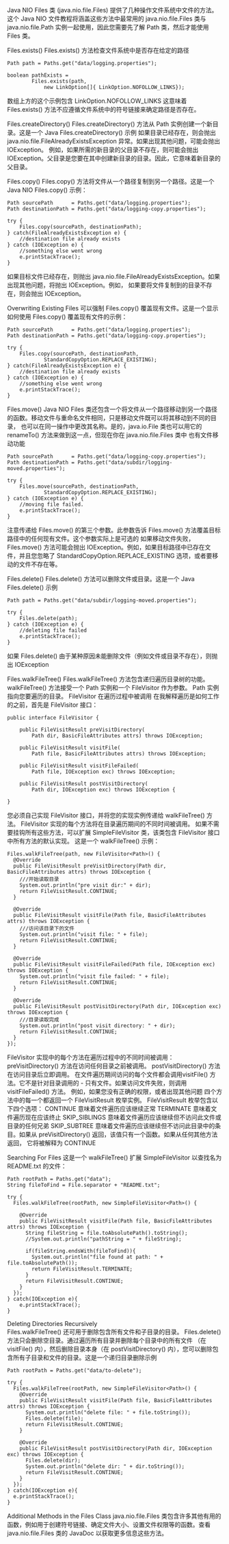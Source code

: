 Java NIO Files 类 (java.nio.file.Files) 提供了几种操作文件系统中文件的方法。这个 Java NIO 文件教程将涵盖这些方法中最常用的
java.nio.file.Files 类与 java.nio.file.Path 实例一起使用，因此您需要先了解 Path 类，然后才能使用 Files 类。

Files.exists()
Files.exists() 方法检查文件系统中是否存在给定的路径

```
Path path = Paths.get("data/logging.properties");

boolean pathExists =
        Files.exists(path,
            new LinkOption[]{ LinkOption.NOFOLLOW_LINKS});
```
数组上方的这个示例包含 LinkOption.NOFOLLOW_LINKS 这意味着 Files.exists() 方法不应遵循文件系统中的符号链接来确定路径是否存在。


Files.createDirectory()
Files.createDirectory() 方法从 Path 实例创建一个新目录。这是一个 Java Files.createDirectory() 示例
如果目录已经存在，则会抛出 java.nio.file.FileAlreadyExistsException 异常。如果出现其他问题，可能会抛出 IOException。
例如，如果所需的新目录的父目录不存在，则可能会抛出 IOException。父目录是您要在其中创建新目录的目录。因此，它意味着新目录的父目录。

Files.copy()
Files.copy() 方法将文件从一个路径复制到另一个路径。这是一个 Java NIO Files.copy() 示例：

```
Path sourcePath      = Paths.get("data/logging.properties");
Path destinationPath = Paths.get("data/logging-copy.properties");

try {
    Files.copy(sourcePath, destinationPath);
} catch(FileAlreadyExistsException e) {
    //destination file already exists
} catch (IOException e) {
    //something else went wrong
    e.printStackTrace();
}
```
如果目标文件已经存在，则抛出 java.nio.file.FileAlreadyExistsException。如果出现其他问题，将抛出 IOException。例如，
如果要将文件复制到的目录不存在，则会抛出 IOException。

Overwriting Existing Files
可以强制 Files.copy() 覆盖现有文件。这是一个显示如何使用 Files.copy() 覆盖现有文件的示例：

```
Path sourcePath      = Paths.get("data/logging.properties");
Path destinationPath = Paths.get("data/logging-copy.properties");

try {
    Files.copy(sourcePath, destinationPath,
            StandardCopyOption.REPLACE_EXISTING);
} catch(FileAlreadyExistsException e) {
    //destination file already exists
} catch (IOException e) {
    //something else went wrong
    e.printStackTrace();
}
```

Files.move()
Java NIO Files 类还包含一个将文件从一个路径移动到另一个路径的函数。移动文件与重命名文件相同，只是移动文件既可以将其移动到不同的目录，
也可以在同一操作中更改其名称。是的，java.io.File 类也可以用它的 renameTo() 方法来做到这一点，但现在你在 java.nio.file.Files 类中
也有文件移动功能

```
Path sourcePath      = Paths.get("data/logging-copy.properties");
Path destinationPath = Paths.get("data/subdir/logging-moved.properties");

try {
    Files.move(sourcePath, destinationPath,
            StandardCopyOption.REPLACE_EXISTING);
} catch (IOException e) {
    //moving file failed.
    e.printStackTrace();
}
```
注意传递给 Files.move() 的第三个参数。此参数告诉 Files.move() 方法覆盖目标路径中的任何现有文件。这个参数实际上是可选的
如果移动文件失败，Files.move() 方法可能会抛出 IOException。例如，如果目标路径中已存在文件，并且您忽略了
 StandardCopyOption.REPLACE_EXISTING 选项，或者要移动的文件不存在等。

 

Files.delete()
Files.delete() 方法可以删除文件或目录。这是一个 Java Files.delete() 示例

```
Path path = Paths.get("data/subdir/logging-moved.properties");

try {
    Files.delete(path);
} catch (IOException e) {
    //deleting file failed
    e.printStackTrace();
}
```
如果 Files.delete() 由于某种原因未能删除文件（例如文件或目录不存在），则抛出 IOException

Files.walkFileTree()
Files.walkFileTree() 方法包含递归遍历目录树的功能。 walkFileTree() 方法接受一个 Path 实例和一个 FileVisitor 作为参数。 
Path 实例指向您要遍历的目录。 FileVisitor 在遍历过程中被调用
在我解释遍历是如何工作的之前，首先是 FileVisitor 接口：

```
public interface FileVisitor {

    public FileVisitResult preVisitDirectory(
        Path dir, BasicFileAttributes attrs) throws IOException;

    public FileVisitResult visitFile(
        Path file, BasicFileAttributes attrs) throws IOException;

    public FileVisitResult visitFileFailed(
        Path file, IOException exc) throws IOException;

    public FileVisitResult postVisitDirectory(
        Path dir, IOException exc) throws IOException {

}
```

您必须自己实现 FileVisitor 接口，并将您的实现实例传递给 walkFileTree() 方法。 FileVisitor 实现的每个方法将在目录遍历期间的不同时间被调用。
如果不需要挂钩所有这些方法，可以扩展 SimpleFileVisitor 类，该类包含 FileVisitor 接口中所有方法的默认实现。
这是一个 walkFileTree() 示例：

```
Files.walkFileTree(path, new FileVisitor<Path>() {
  @Override
  public FileVisitResult preVisitDirectory(Path dir, BasicFileAttributes attrs) throws IOException {
    ///开始读取目录
    System.out.println("pre visit dir:" + dir);
    return FileVisitResult.CONTINUE;
  }

  @Override
  public FileVisitResult visitFile(Path file, BasicFileAttributes attrs) throws IOException {
    ///访问该目录下的文件
    System.out.println("visit file: " + file);
    return FileVisitResult.CONTINUE;
  }

  @Override
  public FileVisitResult visitFileFailed(Path file, IOException exc) throws IOException {
    System.out.println("visit file failed: " + file);
    return FileVisitResult.CONTINUE;
  }

  @Override
  public FileVisitResult postVisitDirectory(Path dir, IOException exc) throws IOException {
    ///目录读取完成
    System.out.println("post visit directory: " + dir);
    return FileVisitResult.CONTINUE;
  }
});
```
FileVisitor 实现中的每个方法在遍历过程中的不同时间被调用：
preVisitDirectory() 方法在访问任何目录之前被调用。 postVisitDirectory() 方法在访问目录后立即调用。
在文件遍历期间访问的每个文件都会调用visitFile() 方法。它不是针对目录调用的 - 只有文件。如果访问文件失败，则调用visitFileFailed() 方法。
  例如，如果您没有正确的权限，或者出现其他问题
四个方法中的每一个都返回一个 FileVisitResult 枚举实例。 FileVisitResult 枚举包含以下四个选项：
CONTINUE      意味着文件遍历应该继续正常
TERMINATE      意味着文件遍历现在应该终止
SKIP_SIBLINGS   意味着文件遍历应该继续但不访问此文件或目录的任何兄弟
SKIP_SUBTREE   意味着文件遍历应该继续但不访问此目录中的条目。如果从 preVisitDirectory() 返回，该值只有一个函数。如果从任何其他方法返回，
                  它将被解释为 CONTINUE
                  
Searching For Files
这是一个 walkFileTree() 扩展 SimpleFileVisitor 以查找名为 README.txt 的文件：

```
Path rootPath = Paths.get("data");
String fileToFind = File.separator + "README.txt";

try {
  Files.walkFileTree(rootPath, new SimpleFileVisitor<Path>() {
    
    @Override
    public FileVisitResult visitFile(Path file, BasicFileAttributes attrs) throws IOException {
      String fileString = file.toAbsolutePath().toString();
      //System.out.println("pathString = " + fileString);

      if(fileString.endsWith(fileToFind)){
        System.out.println("file found at path: " + file.toAbsolutePath());
        return FileVisitResult.TERMINATE;
      }
      return FileVisitResult.CONTINUE;
    }
  });
} catch(IOException e){
    e.printStackTrace();
}
```

Deleting Directories Recursively   
Files.walkFileTree() 还可用于删除包含所有文件和子目录的目录。 Files.delete() 方法只会删除空目录。通过遍历所有目录并删除每个目录中的所有文件
（在 visitFile() 内），然后删除目录本身（在 postVisitDirectory() 内），您可以删除包含所有子目录和文件的目录。这是一个递归目录删除示例

```
Path rootPath = Paths.get("data/to-delete");

try {
  Files.walkFileTree(rootPath, new SimpleFileVisitor<Path>() {
    @Override
    public FileVisitResult visitFile(Path file, BasicFileAttributes attrs) throws IOException {
      System.out.println("delete file: " + file.toString());
      Files.delete(file);
      return FileVisitResult.CONTINUE;
    }

    @Override
    public FileVisitResult postVisitDirectory(Path dir, IOException exc) throws IOException {
      Files.delete(dir);
      System.out.println("delete dir: " + dir.toString());
      return FileVisitResult.CONTINUE;
    }
  });
} catch(IOException e){
  e.printStackTrace();
}
```


Additional Methods in the Files Class
java.nio.file.Files 类包含许多其他有用的函数，例如用于创建符号链接、确定文件大小、设置文件权限等的函数。查看 java.nio.file.Files
 类的 JavaDoc 以获取更多信息这些方法。
